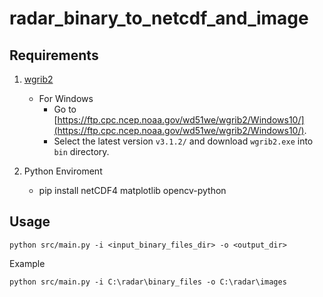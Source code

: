 # radar_binary_to_netcdf_and_image

## Requirements

1. [wgrib2](https://www.cpc.ncep.noaa.gov/products/wesley/wgrib2/)

    - For Windows
      - Go to [https://ftp.cpc.ncep.noaa.gov/wd51we/wgrib2/Windows10/](https://ftp.cpc.ncep.noaa.gov/wd51we/wgrib2/Windows10/).
      - Select the latest version `v3.1.2/` and download `wgrib2.exe` into `bin` directory. 
2. Python Enviroment

   - pip install netCDF4 matplotlib opencv-python

## Usage

    python src/main.py -i <input_binary_files_dir> -o <output_dir>

Example 
    
    python src/main.py -i C:\radar\binary_files -o C:\radar\images
